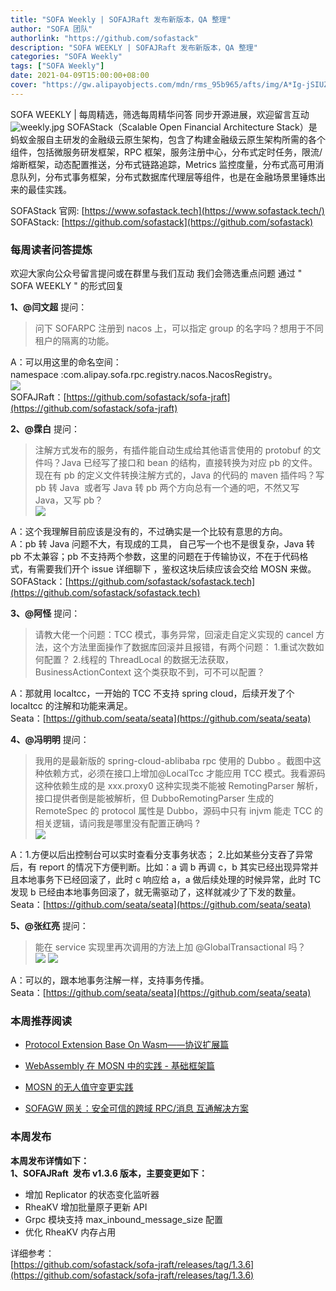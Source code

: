 ```yaml
---
title: "SOFA Weekly | SOFAJRaft 发布新版本，QA 整理"
author: "SOFA 团队"
authorlink: "https://github.com/sofastack"
description: "SOFA WEEKLY | SOFAJRaft 发布新版本，QA 整理"
categories: "SOFA Weekly"
tags: ["SOFA Weekly"]
date: 2021-04-09T15:00:00+08:00
cover: "https://gw.alipayobjects.com/mdn/rms_95b965/afts/img/A*Ig-jSIUZWx0AAAAAAAAAAAAAARQnAQ"
---
```

SOFA WEEKLY | 每周精选，筛选每周精华问答
同步开源进展，欢迎留言互动
![weekly.jpg](https://gw.alipayobjects.com/mdn/rms_95b965/afts/img/A*ARgKS6SuU7YAAAAAAAAAAAAAARQnAQ)
SOFAStack（Scalable Open Financial Architecture Stack）是蚂蚁金服自主研发的金融级云原生架构，包含了构建金融级云原生架构所需的各个组件，包括微服务研发框架，RPC 框架，服务注册中心，分布式定时任务，限流/熔断框架，动态配置推送，分布式链路追踪，Metrics 监控度量，分布式高可用消息队列，分布式事务框架，分布式数据库代理层等组件，也是在金融场景里锤炼出来的最佳实践。

SOFAStack 官网: [https://www.sofastack.tech](https://www.sofastack.tech/)
SOFAStack: [https://github.com/sofastack](https://github.com/sofastack)

### 每周读者问答提炼

欢迎大家向公众号留言提问或在群里与我们互动
我们会筛选重点问题
通过 " SOFA WEEKLY " 的形式回复

**1、@闫文超** 提问：

> 问下 SOFARPC 注册到 nacos 上，可以指定 group 的名字吗？想用于不同租户的隔离的功能。<br />

A：可以用这里的命名空间：<br />namespace :com.alipay.sofa.rpc.registry.nacos.NacosRegistry。<br />![](https://gw.alipayobjects.com/mdn/rms_95b965/afts/img/A*EnAeR57WiW4AAAAAAAAAAAAAARQnAQ)
<br /> SOFAJRaft：[https://github.com/sofastack/sofa-jraft](https://github.com/sofastack/sofa-jraft)<br />

**2、@霂白** 提问：

> 注解方式发布的服务，有插件能自动生成给其他语言使用的 protobuf 的文件吗？Java 已经写了接口和 bean 的结构，直接转换为对应 pb 的文件。现在有 pb 的定义文件转换注解方式的，Java 的代码的 maven 插件吗？写 pb 转 Java  或者写 Java 转 pb 两个方向总有一个通的吧，不然又写 Java，又写 pb？<br />
![](https://gw.alipayobjects.com/mdn/rms_95b965/afts/img/A*9KamToue8TwAAAAAAAAAAAAAARQnAQ)<br />

A：这个我理解目前应该是没有的，不过确实是一个比较有意思的方向。<br />A：pb 转 Java 问题不大，有现成的工具， 自己写一个也不是很复杂，Java 转 pb 不太兼容；pb 不支持两个参数，这里的问题在于传输协议，不在于代码格式，有需要我们开个 issue 详细聊下 ，鉴权这块后续应该会交给 MOSN 来做。
<br />SOFAStack：[https://github.com/sofastack/sofastack.tech](https://github.com/sofastack/sofastack.tech)<br />

**3、@阿怪** 提问：

> 请教大佬一个问题：TCC 模式，事务异常，回滚走自定义实现的 cancel 方法，这个方法里面操作了数据库回滚并且报错，有两个问题：
> 1.重试次数如何配置？
> 2.线程的 ThreadLocal 的数据无法获取，BusinessActionContext 这个类获取不到，可不可以配置？<br />

A：那就用 localtcc，一开始的 TCC 不支持 spring cloud，后续开发了个 localtcc 的注解和功能来满足。
<br />Seata：[https://github.com/seata/seata](https://github.com/seata/seata)<br />

**4、@冯明明** 提问：

> 我用的是最新版的 spring-cloud-ablibaba rpc 使用的 Dubbo 。截图中这种依赖方式，必须在接口上增加@LocalTcc 才能应用 TCC 模式。我看源码 这种依赖生成的是 xxx.proxy0 这种实现类不能被 RemotingParser 解析，接口提供者倒是能被解析，但 DubboRemotingParser 生成的 RemoteSpec 的 protocol 属性是 Dubbo，源码中只有 injvm 能走 TCC 的相关逻辑，请问我是哪里没有配置正确吗 ?<br />
![](https://gw.alipayobjects.com/mdn/rms_95b965/afts/img/A*wmiTRZxN9oMAAAAAAAAAAAAAARQnAQ)

A：1.方便以后出控制台可以实时查看分支事务状态； 2.比如某些分支吞了异常后，有 report 的情况下方便判断。比如：a 调 b 再调 c，b 其实已经出现异常并且本地事务下已经回滚了，此时 c 响应给 a，a 做后续处理的时候异常，此时 TC 发现 b 已经由本地事务回滚了，就无需驱动了，这样就减少了下发的数量。
<br />Seata：[https://github.com/seata/seata](https://github.com/seata/seata)

**5、@张红亮** 提问：

> 能在 service 实现里再次调用的方法上加 @GlobalTransactional 吗？<br />
![](https://gw.alipayobjects.com/mdn/rms_95b965/afts/img/A*WcvTTZsXge0AAAAAAAAAAAAAARQnAQ)
![](https://gw.alipayobjects.com/mdn/rms_95b965/afts/img/A*R59sQJyrxo4AAAAAAAAAAAAAARQnAQ)

A：可以的，跟本地事务注解一样，支持事务传播。
<br />Seata：[https://github.com/seata/seata](https://github.com/seata/seata)<br />

### 本周推荐阅读

- [Protocol Extension Base On Wasm——协议扩展篇](http://mp.weixin.qq.com/s?__biz=MzUzMzU5Mjc1Nw==&mid=2247487546&idx=1&sn=72c3f1ede27ca4ace7988e11ca20d5f9&chksm=faa0ffe0cdd776f6d17323466b500acee50a371663f18da34d8e4cbe32304d7681cf58ff9b45&scene=21)

- [WebAssembly 在 MOSN 中的实践 - 基础框架篇](http://mp.weixin.qq.com/s?__biz=MzUzMzU5Mjc1Nw==&mid=2247487508&idx=1&sn=4b725ef4d19372f1711c2eb066611acf&chksm=faa0ffcecdd776d81c3d78dbfff588d12ef3ec3c5607036e3994fee3e215695279996c045dbc&scene=21)

- [MOSN 的无人值守变更实践](http://mp.weixin.qq.com/s?__biz=MzUzMzU5Mjc1Nw==&mid=2247487479&idx=1&sn=e5972cbc1d8c04cff843380117158539&chksm=faa0e02dcdd7693b965e35014cfef4dc3be84e477e0c74694421658a2570162ad73883e7b054&scene=21)

- [SOFAGW 网关：安全可信的跨域 RPC/消息 互通解决方案](http://mp.weixin.qq.com/s?__biz=MzUzMzU5Mjc1Nw==&mid=2247487444&idx=1&sn=1d55a7c68e105f305198eae65f587e2e&chksm=faa0e00ecdd76918b5cf4b5f4102347581de6c6f5154551d57dabfbfe16b45309f021e150a6f&scene=21)

### 本周发布

**本周发布详情如下：**<br />
**1、SOFAJRaft  发布 v1.3.6 版本，主要变更如下：**

- 增加 Replicator 的状态变化监听器 <br />
- RheaKV 增加批量原子更新 API <br />
- Grpc 模块支持 max_inbound_message_size 配置 <br />
- 优化 RheaKV 内存占用 <br />

详细参考：<br />[https://github.com/sofastack/sofa-jraft/releases/tag/1.3.6](https://github.com/sofastack/sofa-jraft/releases/tag/1.3.6)
